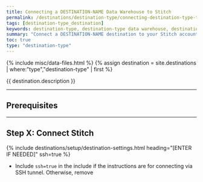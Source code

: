 ```yaml
---
title: Connecting a DESTINATION-NAME Data Warehouse to Stitch
permalink: /destinations/destination-type/connecting-destination-type-to-stitch
tags: [destination-type_destination]
keywords: destination-type, destination-type data warehouse, destination-type data warehouse, destination-type etl, etl to destination-type, destination-type destination
summary: "Connect a DESTINATION-NAME destination to your Stitch account."
toc: true
type: "destination-type"
---
```

{% include misc/data-files.html %}
{% assign destination = site.destinations | where:"type","destination-type" | first %}

{{ destination.description }}



---

## Prerequisites

--- 

## Step X: Connect Stitch

{% include destinations/setup/destination-settings.html heading="[ENTER IF NEEDED]" ssh=true %}

- Include `ssh=true` in the include if the instructions are for connecting via SSH tunnel. Otherwise, remove